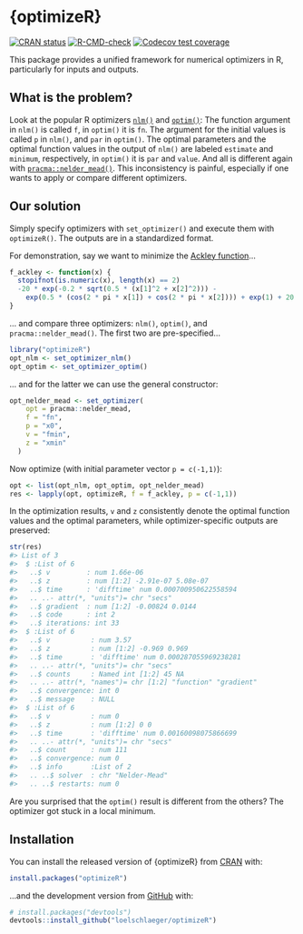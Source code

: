
<!-- README.md is generated from README.Rmd. Please edit that file -->

# {optimizeR}

<!-- badges: start -->

[![CRAN
status](https://www.r-pkg.org/badges/version/optimizeR)](https://CRAN.R-project.org/package=optimizeR)
[![R-CMD-check](https://github.com/loelschlaeger/optimizeR/workflows/R-CMD-check/badge.svg)](https://github.com/loelschlaeger/optimizeR/actions)
[![Codecov test
coverage](https://codecov.io/gh/loelschlaeger/optimizeR/branch/master/graph/badge.svg)](https://app.codecov.io/gh/loelschlaeger/optimizeR?branch=master)
<!-- badges: end -->

This package provides a unified framework for numerical optimizers in R,
particularly for inputs and outputs.

## What is the problem?

Look at the popular R optimizers
[`nlm()`](https://stat.ethz.ch/R-manual/R-devel/library/stats/html/nlm.html)
and
[`optim()`](https://stat.ethz.ch/R-manual/R-devel/library/stats/html/optim.html):
The function argument in `nlm()` is called `f`, in `optim()` it is `fn`.
The argument for the initial values is called `p` in `nlm()`, and `par`
in `optim()`. The optimal parameters and the optimal function values in
the output of `nlm()` are labeled `estimate` and `minimum`,
respectively, in `optim()` it is `par` and `value`. And all is different
again with
[`pracma::nelder_mead()`](https://CRAN.R-project.org/package=pracma).
This inconsistency is painful, especially if one wants to apply or
compare different optimizers.

## Our solution

Simply specify optimizers with `set_optimizer()` and execute them with
`optimizeR()`. The outputs are in a standardized format.

For demonstration, say we want to minimize the [Ackley
function](https://en.wikipedia.org/wiki/Ackley_function)…

``` r
f_ackley <- function(x) {
  stopifnot(is.numeric(x), length(x) == 2)
  -20 * exp(-0.2 * sqrt(0.5 * (x[1]^2 + x[2]^2))) -
    exp(0.5 * (cos(2 * pi * x[1]) + cos(2 * pi * x[2]))) + exp(1) + 20
}
```

… and compare three optimizers: `nlm()`, `optim()`, and
`pracma::nelder_mead()`. The first two are pre-specified…

``` r
library("optimizeR")
opt_nlm <- set_optimizer_nlm()
opt_optim <- set_optimizer_optim()
```

… and for the latter we can use the general constructor:

``` r
opt_nelder_mead <- set_optimizer(
    opt = pracma::nelder_mead,
    f = "fn",
    p = "x0",
    v = "fmin",
    z = "xmin"
  )
```

Now optimize (with initial parameter vector `p = c(-1,1)`):

``` r
opt <- list(opt_nlm, opt_optim, opt_nelder_mead)
res <- lapply(opt, optimizeR, f = f_ackley, p = c(-1,1))
```

In the optimization results, `v` and `z` consistently denote the optimal
function values and the optimal parameters, while optimizer-specific
outputs are preserved:

``` r
str(res)
#> List of 3
#>  $ :List of 6
#>   ..$ v         : num 1.66e-06
#>   ..$ z         : num [1:2] -2.91e-07 5.08e-07
#>   ..$ time      : 'difftime' num 0.000700950622558594
#>   .. ..- attr(*, "units")= chr "secs"
#>   ..$ gradient  : num [1:2] -0.00824 0.0144
#>   ..$ code      : int 2
#>   ..$ iterations: int 33
#>  $ :List of 6
#>   ..$ v          : num 3.57
#>   ..$ z          : num [1:2] -0.969 0.969
#>   ..$ time       : 'difftime' num 0.000287055969238281
#>   .. ..- attr(*, "units")= chr "secs"
#>   ..$ counts     : Named int [1:2] 45 NA
#>   .. ..- attr(*, "names")= chr [1:2] "function" "gradient"
#>   ..$ convergence: int 0
#>   ..$ message    : NULL
#>  $ :List of 6
#>   ..$ v          : num 0
#>   ..$ z          : num [1:2] 0 0
#>   ..$ time       : 'difftime' num 0.00160098075866699
#>   .. ..- attr(*, "units")= chr "secs"
#>   ..$ count      : num 111
#>   ..$ convergence: num 0
#>   ..$ info       :List of 2
#>   .. ..$ solver  : chr "Nelder-Mead"
#>   .. ..$ restarts: num 0
```

Are you surprised that the `optim()` result is different from the
others? The optimizer got stuck in a local minimum.

## Installation

You can install the released version of {optimizeR} from
[CRAN](https://CRAN.R-project.org) with:

``` r
install.packages("optimizeR")
```

…and the development version from [GitHub](https://github.com/) with:

``` r
# install.packages("devtools")
devtools::install_github("loelschlaeger/optimizeR")
```
